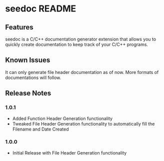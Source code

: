 # seedoc README

## Features

seedoc is a C/C++ documentation generator extension that allows you to quickly create documentation to keep track of your C/C++ programs.

## Known Issues

It can only generate file header documentation as of now. More formats of documentations will follow.

## Release Notes

### 1.0.1

- Added Function Header Generation functionality
- Tweaked File Header Generation functionality to automatically fill the Filename and Date Created

### 1.0.0

- Initial Release with File Header Generation functionality